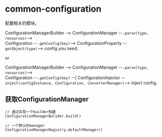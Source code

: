 # common-configuration

配置相关的模块。


ConfigurationManagerBuilder --> 
ConfigurationManager --`.parse(type, resources)`-->  
Configuration --`.getConfig(key)`--> 
ConfigurationProperty --`getObject(type)`--> config you need.

or 

ConfigurationManagerBuilder --> 
ConfigurationManager --`.parse(type, resources)`-->  
Configuration --`.getConfig(key)` --|
ConfigurationInjector --`inject(configInstance, Configuration, ConverterManager)`--> inject config.



## 获取ConfigurationManager
```
// 通过实现一个builder构建
ConfigurationManagerBulider.build()
```

```
// 一个默认的manager
ConfigurationManagerRegistry.defaultManager()
```
